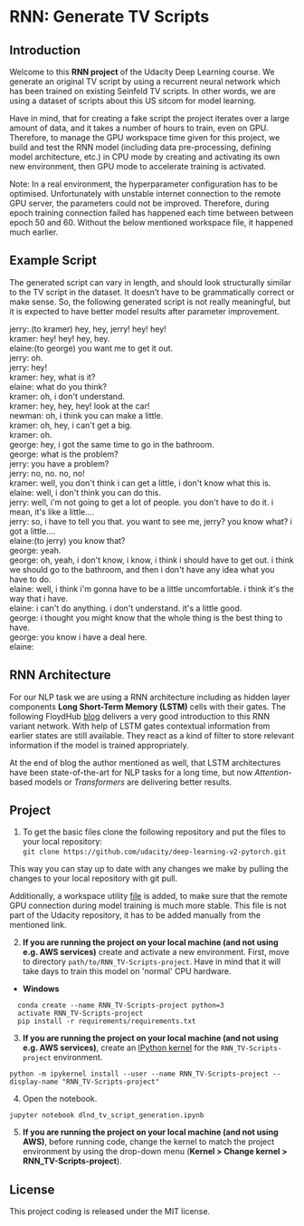 # RNN: Generate TV Scripts
## Introduction
Welcome to this **RNN project** of the Udacity Deep Learning course. We generate an original TV script by using a recurrent neural network which has been trained on existing Seinfeld TV scripts. In other words, we are using a dataset of scripts about this US sitcom for model learning. 

Have in mind, that for creating a fake script the project iterates over a large amount of data, and it takes a number of hours to train, even on GPU. Therefore, to manage the GPU workspace time given for this project, we build and test the RNN model (including data pre-processing, defining model architecture, etc.) in CPU mode by creating and activating its own new environment, then GPU mode to accelerate training is activated.

Note: In a real environment, the hyperparameter configuration has to be optimised. Unfortunately with unstable internet connection to the remote GPU server, the parameters could not be improved. Therefore, during epoch training connection failed has happened each time between between epoch 50 and 60. Without the below mentioned workspace file, it happened much earlier.

## Example Script
The generated script can vary in length, and should look structurally similar to the TV script in the dataset. It doesn’t have to be grammatically correct or make sense.
So, the following generated script is not really meaningful, but it is expected to have better model results after parameter improvement.

jerry:.(to kramer) hey, hey, jerry! hey! hey!<br>
kramer: hey! hey! hey, hey.<br>
elaine:(to george) you want me to get it out.<br>
jerry: oh.<br>
jerry: hey!<br>
kramer: hey, what is it?<br>
elaine: what do you think?<br>
kramer: oh, i don't understand.<br>
kramer: hey, hey, hey! look at the car!<br>
newman: oh, i think you can make a little.<br>
kramer: oh, hey, i can't get a big.<br>
kramer: oh.<br>
george: hey, i got the same time to go in the bathroom.<br>
george: what is the problem?<br>
jerry: you have a problem?<br>
jerry: no, no. no, no!<br>
kramer: well, you don't think i can get a little, i don't know what this is.<br>
elaine: well, i don't think you can do this.<br>
jerry: well, i'm not going to get a lot of people. you don't have to do it. i mean, it's like a little....<br>
jerry: so, i have to tell you that. you want to see me, jerry? you know what? i got a little....<br>
elaine:(to jerry) you know that?<br>
george: yeah.<br>
george: oh, yeah, i don't know, i know, i think i should have to get out. i think we should go to the bathroom, and then i don't have any idea what you have to do.<br>
elaine: well, i think i'm gonna have to be a little uncomfortable. i think it's the way that i have.<br>
elaine: i can't do anything. i don't understand. it's a little good.<br>
george: i thought you might know that the whole thing is the best thing to have.<br>
george: you know i have a deal here.<br>
elaine:<br>

## RNN Architecture
For our NLP task we are using a RNN architecture including as hidden layer components **Long Short-Term Memory (LSTM)** cells with their gates. The following FloydHub [blog](https://blog.floydhub.com/long-short-term-memory-from-zero-to-hero-with-pytorch/) delivers a very good introduction to this RNN variant network. With help of LSTM gates contextual information from earlier states are still available. They react as a kind of filter to store relevant information if the model is trained appropriately.

At the end of blog the author mentioned as well, that LSTM architectures have been state-of-the-art for NLP tasks for a long time, but now <i>Attention</i>-based models or <i>Transformers</i> are delivering better results.

## Project
1. To get the basic files clone the following repository and put the files to your local repository:<br>
`git clone https://github.com/udacity/deep-learning-v2-pytorch.git`

This way you can stay up to date with any changes we make by pulling the changes to your local repository with git pull.

Additionally, a workspace utility [file](https://s3.amazonaws.com/video.udacity-data.com/topher/2018/May/5b0dea96_workspace-utils/workspace-utils.py) is added, to make sure that the remote GPU connection during model training is much more stable. This file is not part of the Udacity repository, it has to be added manually from the mentioned link.

2. **If you are running the project on your local machine (and not using e.g. AWS services)** create and activate a new environment. First, move to directory `path/to/RNN_TV-Scripts-project`. Have in mind that it will take days to train this model on 'normal' CPU hardware.
  - __Windows__
  ```
	conda create --name RNN_TV-Scripts-project python=3
	activate RNN_TV-Scripts-project
	pip install -r requirements/requirements.txt
  ```
  
3. **If you are running the project on your local machine (and not using e.g. AWS services)**, create an [IPython kernel](http://ipython.readthedocs.io/en/stable/install/kernel_install.html) for the `RNN_TV-Scripts-project` environment. 
```
python -m ipykernel install --user --name RNN_TV-Scripts-project --display-name "RNN_TV-Scripts-project"
```

4. Open the notebook.
```
jupyter notebook dlnd_tv_script_generation.ipynb
```

5. **If you are running the project on your local machine (and not using AWS)**, before running code, change the kernel to match the project environment by using the drop-down menu (**Kernel > Change kernel > RNN_TV-Scripts-project**).

## License
This project coding is released under the MIT license.
